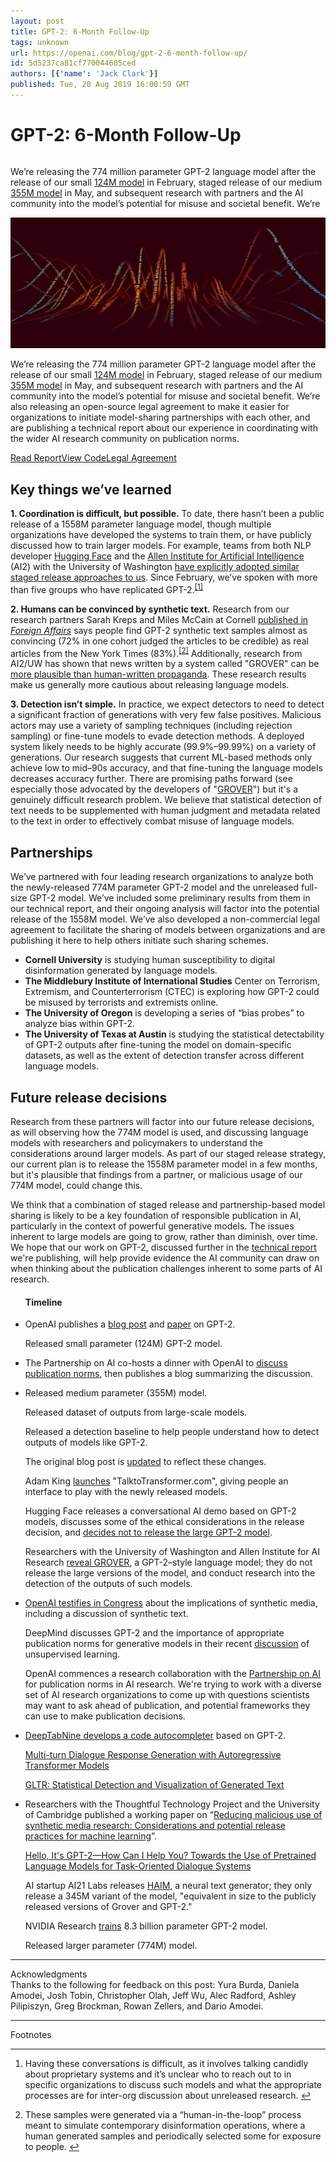 ```yaml
---
layout: post
title: GPT-2: 6-Month Follow-Up
tags: unknown
url: https://openai.com/blog/gpt-2-6-month-follow-up/
id: 5d5237ca81cf770044605ced
authors: [{'name': 'Jack Clark'}]
published: Tue, 20 Aug 2019 16:00:59 GMT
---
```


# GPT-2: 6-Month Follow-Up
###### <!--kg-card-begin: markdown--><div class="js-excerpt">
<p>We’re releasing the 774 million parameter GPT-2 language model after the release of our small <a href="https://openai.com/blog/better-language-models/">124M model</a> in February, staged release of our medium <a href="https://openai.com/blog/better-language-models/#update">355M model</a> in May, and subsequent research with partners and the AI community into the model’s potential for misuse and societal benefit. We’re</p></div>
<!--kg-card-begin: markdown--><div class="js-excerpt">
<img alt="GPT-2: 6-Month Follow-Up" src="images/gpt-2_update_8-14a-40.jpg"/><p>We’re releasing the 774 million parameter GPT-2 language model after the release of our small <a href="https://openai.com/blog/better-language-models/">124M model</a> in February, staged release of our medium <a href="https://openai.com/blog/better-language-models/#update">355M model</a> in May, and subsequent research with partners and the AI community into the model’s potential for misuse and societal benefit. We’re also releasing an open-source legal agreement to make it easier for organizations to initiate model-sharing partnerships with each other, and are publishing a technical report about our experience in coordinating with the wider AI research community on publication norms.</p>
</div>
<section class="btns"><a class="btn btn-padded icon-paper" href="https://arxiv.org/abs/1908.09203" target="blank">Read Report</a><a class="btn btn-padded icon-code" href="https://github.com/openai/gpt-2" target="blank">View Code</a><a class="btn btn-padded icon-download" href="https://cdn.openai.com/Software+Access+Agreement+Template.docx" target="blank">Legal Agreement</a></section>
<h2 id="keythingswevelearned">Key things we’ve learned</h2>
<p><strong>1. Coordination is difficult, but possible.</strong> To date, there hasn’t been a public release of a 1558M parameter language model, though multiple organizations have developed the systems to train them, or have publicly discussed how to train larger models. For example, teams from both NLP developer <a href="https://medium.com/huggingface/ethical-analysis-of-the-open-sourcing-of-a-state-of-the-art-conversational-ai-852113c324b2">Hugging Face</a> and the <a href="https://allenai.org/">Allen Institute for Artificial Intelligence</a> (AI2) with the University of Washington <a href="https://arxiv.org/abs/1905.12616">have explicitly adopted similar staged release approaches to us</a>. Since February, we’ve spoken with more than five groups who have replicated GPT-2.<sup class="footnote-ref"><a href="#fn1" id="fnref1">[1]</a></sup></p>
<p><strong>2. Humans can be convinced by synthetic text.</strong> Research from our research partners Sarah Kreps and Miles McCain at Cornell <a href="https://www.foreignaffairs.com/articles/2019-08-02/not-your-fathers-bots">published in <em>Foreign Affairs</em></a> says people find GPT-2 synthetic text samples almost as convincing (72% in one cohort judged the articles to be credible) as real articles from the New York Times (83%).<sup class="footnote-ref"><a href="#fn2" id="fnref2">[2]</a></sup> Additionally, research from AI2/UW has shown that news written by a system called "GROVER" can be <a href="https://arxiv.org/abs/1905.12616">more plausible than human-written propaganda</a>. These research results make us generally more cautious about releasing language models.</p>
<p><strong>3. Detection isn’t simple.</strong> In practice, we expect detectors to need to detect a significant fraction of generations with very few false positives. Malicious actors may use a variety of sampling techniques (including rejection sampling) or fine-tune models to evade detection methods. A deployed system likely needs to be highly accurate (99.9%–99.99%) on a variety of generations. Our research suggests that current ML-based methods only achieve low to mid–90s accuracy, and that fine-tuning the language models decreases accuracy further. There are promising paths forward (see especially those advocated by the developers of "<a href="https://arxiv.org/abs/1905.12616">GROVER</a>") but it's a genuinely difficult research problem. We believe that statistical detection of text needs to be supplemented with human judgment and metadata related to the text in order to effectively combat misuse of language models.</p>
<h2 id="partnerships">Partnerships</h2>
<p>We’ve partnered with four leading research organizations to analyze both the newly-released 774M parameter GPT-2 model and the unreleased full-size GPT-2 model. We’ve included some preliminary results from them in our technical report, and their ongoing analysis will factor into the potential release of the 1558M model. We’ve also developed a non-commercial legal agreement to facilitate the sharing of models between organizations and are publishing it here to help others initiate such sharing schemes.</p>
<ul>
<li><strong>Cornell University</strong> is studying human susceptibility to digital disinformation generated by language models.</li>
<li><strong>The Middlebury Institute of International Studies</strong> Center on Terrorism, Extremism, and Counterterrorism (CTEC) is exploring how GPT-2 could be misused by terrorists and extremists online.</li>
<li><strong>The University of Oregon</strong> is developing a series of “bias probes” to analyze bias within GPT-2.</li>
<li><strong>The University of Texas at Austin</strong> is studying the statistical detectability of GPT-2 outputs after fine-tuning the model on domain-specific datasets, as well as the extent of detection transfer across different language models.</li>
</ul>
<h2 id="futurereleasedecisions">Future release decisions</h2>
<p>Research from these partners will factor into our future release decisions, as will observing how the 774M model is used, and discussing language models with researchers and policymakers to understand the considerations around larger models. As part of our staged release strategy, our current plan is to release the 1558M parameter model in a few months, but it's plausible that findings from a partner, or malicious usage of our 774M model, could change this.</p>
<p>We think that a combination of staged release and partnership-based model sharing is likely to be a key foundation of responsible publication in AI, particularly in the context of powerful generative models. The issues inherent to large models are going to grow, rather than diminish, over time. We hope that our work on GPT-2, discussed further in the <a href="https://cdn.openai.com/GPT_2_August_Report.pdf">technical report</a> we're publishing, will help provide evidence the AI community can draw on when thinking about the publication challenges inherent to some parts of AI research.</p>
<div class="full bg-shadow mb-2">
<div class="container">
<div class="row">
<div class="content">
<ul class="timeline pb-1.5" id="timeline">
<h4>Timeline</h4>
<li data-date="February 2019">
<p>OpenAI publishes a <a href="https://openai.com/blog/better-language-models/">blog post</a> and <a href="https://cdn.openai.com/better-language-models/language_models_are_unsupervised_multitask_learners.pdf">paper</a> on GPT-2.</p>
<p>Released small parameter (124M) GPT-2 model.</p>
</li>
<li data-date="March 2019">
<p>The Partnership on AI co-hosts a dinner with OpenAI to <a href="https://www.partnershiponai.org/when-is-it-appropriate-to-publish-high-stakes-ai-research/">discuss publication norms</a>, then publishes a blog summarizing the discussion.</p>
</li>
<li data-date="May 2019">
<p>Released medium parameter (355M) model.</p>
<p>Released dataset of outputs from large-scale models.</p>
<p>Released a detection baseline to help people understand how to detect outputs of models like GPT-2.</p>
<p>The original blog post is <a href="https://openai.com/blog/better-language-models/#update">updated</a> to reflect these changes.</p>
<p>Adam King <a href="https://twitter.com/adamdanielking/status/1125831730848571392?lang=en">launches</a> "TalktoTransformer.com", giving people an interface to play with the newly released models.</p>
<p>Hugging Face releases a conversational AI demo based on GPT-2 models, discusses some of the ethical considerations in the release decision, and <a href="https://medium.com/huggingface/ethical-analysis-of-the-open-sourcing-of-a-state-of-the-art-conversational-ai-852113c324b2">decides not to release the large GPT-2 model</a>.</p>
<p>Researchers with the University of Washington and Allen Institute for AI Research <a href="https://arxiv.org/abs/1905.12616">reveal GROVER</a>, a GPT-2–style language model; they do not release the large versions of the model, and conduct research into the detection of the outputs of such models.</p>
</li>
<li data-date="June 2019">
<p><a href="https://www.youtube.com/watch?v=tdLS9MlIWOk">OpenAI testifies in Congress</a> about the implications of synthetic media, including a discussion of synthetic text.</p>
<p>DeepMind discusses GPT-2 and the importance of appropriate publication norms for generative models in their recent <a href="https://deepmind.com/blog/article/unsupervised-learning">discussion</a> of unsupervised learning.</p>
<p>OpenAI commences a research collaboration with the <a href="https://www.partnershiponai.org/">Partnership on AI</a> for publication norms in AI research. We're trying to work with a diverse set of AI research organizations to come up with questions scientists may want to ask ahead of publication, and potential frameworks they can use to make publication decisions.</p>
</li>
<li data-date="July 2019">
<p><a href="https://tabnine.com/blog/deep">DeepTabNine develops a code autocompleter</a> based on GPT-2.</p>
<p><a href="https://arxiv.org/abs/1908.01841">Multi-turn Dialogue Response Generation with Autoregressive Transformer Models</a></p>
<p><a href="https://www.aclweb.org/anthology/P19-3019">GLTR: Statistical Detection and Visualization of Generated Text</a></p>
</li>
<li data-date="August 2019">
<p>Researchers with the Thoughtful Technology Project and the University of Cambridge published a working paper on “<a href="https://arxiv.org/abs/1907.11274">Reducing malicious use of synthetic media research: Considerations and potential release practices for machine learning</a>”.</p>
<p><a href="https://arxiv.org/abs/1907.05774">Hello, It's GPT-2—How Can I Help You? Towards the Use of Pretrained Language Models for Task-Oriented Dialogue Systems</a></p>
<p>AI startup AI21 Labs releases <a href="https://www.ai21.com/haim-post">HAIM</a>, a neural text generator; they only release a 345M variant of the model, "equivalent in size to the publicly released versions of Grover and GPT-2."</p>
<p>NVIDIA Research <a href="https://nv-adlr.github.io/MegatronLM">trains</a> 8.3 billion parameter GPT-2 model.</p>
<p>Released larger parameter (774M) model.</p>
</li>
</ul>
</div><!-- end .content -->
</div><!-- end .row -->
</div><!-- end .container -->
</div><!-- end .full -->
<footer class="post-footer js-post-footer">
<!-- footer item -->
<div><hr/><div class="row">
<div class="col">Acknowledgments</div>
<div class="col">Thanks to the following for feedback on this post: Yura Burda, Daniela Amodei, Josh Tobin, Christopher Olah, Jeff Wu, Alec Radford, Ashley Pilipiszyn, Greg Brockman, Rowan Zellers, and Dario Amodei.
</div>
</div></div>
<!-- special footer item for footnotes -->
<div data-order="-1"><hr/><div class="row">
<div class="col">Footnotes</div>
<div class="col"><hr class="footnotes-sep"/>
<section class="footnotes">
<ol class="footnotes-list">
<li class="footnote-item" id="fn1"><p>Having these conversations is difficult, as it involves talking candidly about proprietary systems and it’s unclear who to reach out to in specific organizations to discuss such models and what the appropriate processes are for inter-org discussion about unreleased research. <a class="footnote-backref" href="#fnref1">↩︎</a></p>
</li>
<li class="footnote-item" id="fn2"><p>These samples were generated via a “human-in-the-loop” process meant to simulate contemporary disinformation operations, where a human generated samples and periodically selected some for exposure to people. <a class="footnote-backref" href="#fnref2">↩︎</a></p>
</li>
</ol>
</section>
<!--kg-card-end: markdown--></div></div></div></footer>